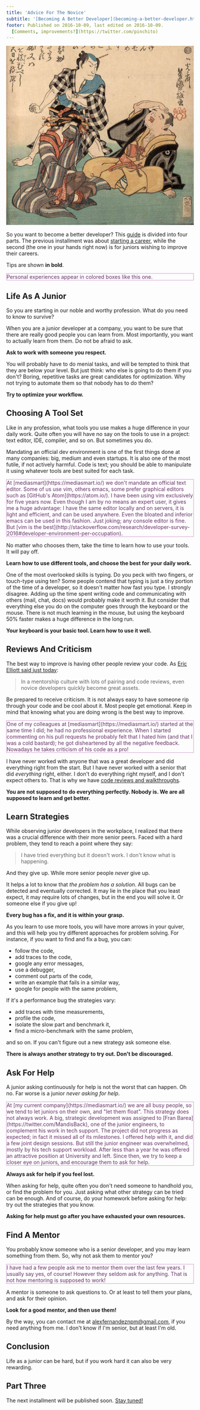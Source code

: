 ```yaml
---
title: 'Advice For The Novice'
subtitle: '[Becoming A Better Developer](becoming-a-better-developer.html), Part 2'
footer: Published on 2016-10-09, last edited on 2016-10-09.
  [Comments, improvements?](https://twitter.com/pinchito)
---
```


![Yoshimori Utagawa: "[Junior dev gets aggressive after his first code review by senior peers](https://twitter.com/pinchito/status/760593307365941248)", Woodblock print, 1862](pics/junior-developer-aggresive.jpg "Code reviews can get nasty")

So you want to become a better developer?
This [guide](becoming-a-better-developer.html) is divided into four parts.
The previous installment was about
[starting a career](start-me-up.html),
while the second (the one in your hands right now)
is for juniors wishing to improve their careers.

Tips are shown **in bold**.

<p style="color:#636; border:thin solid #c9c">
Personal experiences appear in colored boxes like this one.
</p>

## Life As A Junior

So you are starting in our noble and worthy profession.
What do you need to know to survive?

When you are a junior developer at a company,
you want to be sure that there are really good people you can learn from.
Most importantly, you want to actually learn from them.
Do not be afraid to ask.

**Ask to work with someone you respect.**

You will probably have to do menial tasks,
and will be tempted to think that they are below your level.
But just think: who else is going to do them if you don't?
Boring, repetitive tasks are great candidates for optimization.
Why not trying to automate them so that nobody has to do them?

**Try to optimize your workflow.**

## Choosing A Tool Set

Like in any profession, what tools you use makes a huge difference in your daily work.
Quite often you will have no say on the tools to use in a project:
text editor, IDE, compiler, and so on.
But sometimes you do.

Mandating an official dev environment is one of the first things done at many companies:
big, medium and even startups.
It is also one of the most futile, if not actively harmful.
Code is text;
you should be able to manipulate it using whatever tools are best suited for each task.

<p style="color:#636; border:thin solid #c9c">
At [mediasmart](https://mediasmart.io/)
we don't mandate an official text editor.
Some of us use vim, others emacs,
some prefer graphical editors such as
[GitHub's Atom](https://atom.io/).
I have been using vim exclusively for five years now.
Even though I am by no means an expert user,
it gives me a huge advantage:
I have the same editor locally and on servers,
it is light and efficient,
and can be used anywhere.
Even the bloated and inferior emacs can be used in this fashion.
Just joking; any console editor is fine.
But [vim is the best](http://stackoverflow.com/research/developer-survey-2016#developer-environment-per-occupation).
</p>

No matter who chooses them,
take the time to learn how to use your tools.
It will pay off.

**Learn how to use different tools,
and choose the best for your daily work.**

One of the most overlooked skills is typing.
Do you peck with two fingers, or touch-type using ten?
Some people contend that typing is just a tiny portion of the time of a developer,
so it doesn't matter how fast you type.
I strongly disagree.
Adding up the time spent writing code
and communicating with others (mail, chat, docs)
would probably make it worth it.
But consider that everything else you do on the computer
goes through the keyboard or the mouse.
There is not much learning in the mouse,
but using the keyboard 50% faster makes a huge difference in the long run.

**Your keyboard is your basic tool.
Learn how to use it well.**

## Reviews And Criticism

The best way to improve is having other people review your code.
As [Eric Elliott said just today](https://twitter.com/_ericelliott/status/784914896274063360):

> In a mentorship culture with lots of pairing and code reviews, even novice developers quickly become great assets.

Be prepared to receive criticism.
It is not always easy to have someone rip through your code
and be cool about it.
Most people get emotional.
Keep in mind that knowing what you are doing wrong
is the best way to improve.

<p style="color:#636; border:thin solid #c9c">
One of my colleagues at
[mediasmart](https://mediasmart.io/)
started at the same time I did;
he had no professional experience.
When I started commenting on his pull requests
he probably felt that I hated him
(and that I was a cold bastard);
he got disheartened by all the negative feedback.
Nowadays he takes criticism of his code as a pro!
</p>

I have never worked with anyone that was a great developer and did everything right from the start.
But I have never worked with a senior that did _everything_ right, either.
I don't do everything right myself,
and I don't expect others to.
That is why we have
[code reviews and walkthroughs](/2015/walk-through-my-code.html).

**You are not supposed to do everything perfectly.
Nobody is.
We are all supposed to learn and get better.**

## Learn Strategies

While observing junior developers in the workplace,
I realized that there was a crucial difference with their more senior peers.
Faced with a hard problem,
they tend to reach a point where they say:

> I have tried everything but it doesn't work.
> I don't know what is happening.

And they give up.
While more senior people *never* give up.

It helps a lot to know that *the problem has a solution*.
All bugs can be detected and eventually corrected.
It may lie in the place that you least expect,
it may require lots of changes,
but in the end you will solve it.
Or someone else if you give up!

**Every bug has a fix, and it is within your grasp.**

As you learn to use more tools,
you will have more arrows in your quiver,
and this will help you try different approaches for problem solving.
For instance, if you want to find and fix a bug,
you can:

* follow the code,
* add traces to the code,
* google any error messages,
* use a debugger,
* comment out parts of the code,
* write an example that fails in a similar way,
* google for people with the same problem,

If it's a performance bug the strategies vary:

* add traces with time measurements,
* profile the code,
* isolate the slow part and benchmark it,
* find a micro-benchmark with the same problem,

and so on.
If you can't figure out a new strategy ask someone else.

**There is always another strategy to try out.
Don't be discouraged.**

## Ask For Help

A junior asking continuously for help is not the worst that can happen.
Oh no.
Far worse is a junior *never asking for help*.

<p style="color:#636; border:thin solid #c9c">
At [my current company](https://mediasmart.io/) we are all busy people,
so we tend to let juniors on their own,
and "let them float".
This strategy does not always work.
A big, strategic development was assigned to
[Fran Barea](https://twitter.com/MandisBack),
one of the junior engineers,
to complement his work in tech support.
The project did not progress as expected;
in fact it missed all of its milestones.
I offered help with it,
and did a few joint design sessions.
But still the junior engineer was overwhelmed,
mostly by his tech support workload.
After less than a year he was offered an attractive position at University and left.
Since then, we try to keep a closer eye on juniors,
and encourage them to ask for help.
</p>

**Always ask for help if you feel lost.**

When asking for help,
quite often you don't need someone to handhold you,
or find the problem for you.
Just asking what other strategy can be tried can be enough.
And of course, do your homework before asking for help:
try out the strategies that you know.

**Asking for help must go after you have exhausted your own resources.**

## Find A Mentor

You probably know someone who is a senior developer,
and you may learn something from them.
So, why not ask them to mentor you?

<p style="color:#636; border:thin solid #c9c">
I have had a few people ask me to mentor them over the last few years.
I usually say yes, of course!
However they seldom ask for anything.
That is not how mentoring is supposed to work!
</p>

A mentor is someone to ask questions to.
Or at least to tell them your plans,
and ask for their opinion.

**Look for a good mentor, and then use them!**

By the way, you can contact me at [alexfernandeznpm@gmail.com](alexfernandeznpm@gmail.com),
if you need anything from me.
I don't know if I'm senior, but at least I'm old.

## Conclusion

Life as a junior can be hard,
but if you work hard it can also be very rewarding.

## Part Three

The next installment will be published soon.
[Stay tuned!](https://twitter.com/pinchito)

